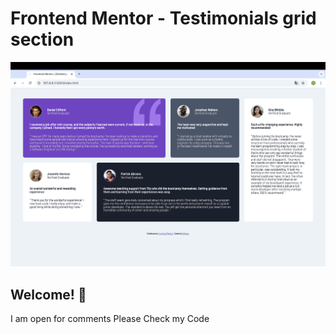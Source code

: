 # Frontend Mentor - Testimonials grid section

![Design preview for the Testimonials grid section coding challenge](./preview.png)
## Welcome! 👋
I am open for comments Please Check my Code